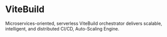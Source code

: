 # ViteBuild
Microservices-oriented, serverless ViteBuild orchestrator delivers scalable, intelligent, and distributed CI/CD, Auto-Scaling Engine.
